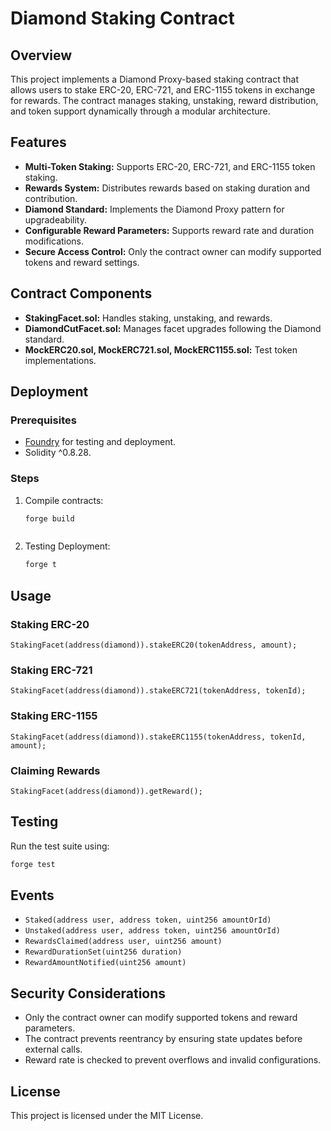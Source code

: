 # Diamond Staking Contract

## Overview
This project implements a Diamond Proxy-based staking contract that allows users to stake ERC-20, ERC-721, and ERC-1155 tokens in exchange for rewards. The contract manages staking, unstaking, reward distribution, and token support dynamically through a modular architecture.

## Features
- **Multi-Token Staking:** Supports ERC-20, ERC-721, and ERC-1155 token staking.
- **Rewards System:** Distributes rewards based on staking duration and contribution.
- **Diamond Standard:** Implements the Diamond Proxy pattern for upgradeability.
- **Configurable Reward Parameters:** Supports reward rate and duration modifications.
- **Secure Access Control:** Only the contract owner can modify supported tokens and reward settings.

## Contract Components
- **StakingFacet.sol:** Handles staking, unstaking, and rewards.
- **DiamondCutFacet.sol:** Manages facet upgrades following the Diamond standard.
- **MockERC20.sol, MockERC721.sol, MockERC1155.sol:** Test token implementations.

## Deployment
### Prerequisites
- [Foundry](https://github.com/foundry-rs/foundry) for testing and deployment.
- Solidity ^0.8.28.

### Steps
1. Compile contracts:
   ```sh
   forge build
   ```

   ```
2. Testing Deployment:
   ```sh
   forge t 
   ```

## Usage
### Staking ERC-20
```solidity
StakingFacet(address(diamond)).stakeERC20(tokenAddress, amount);
```

### Staking ERC-721
```solidity
StakingFacet(address(diamond)).stakeERC721(tokenAddress, tokenId);
```

### Staking ERC-1155
```solidity
StakingFacet(address(diamond)).stakeERC1155(tokenAddress, tokenId, amount);
```

### Claiming Rewards
```solidity
StakingFacet(address(diamond)).getReward();
```

## Testing
Run the test suite using:
```sh
forge test
```

## Events
- `Staked(address user, address token, uint256 amountOrId)`
- `Unstaked(address user, address token, uint256 amountOrId)`
- `RewardsClaimed(address user, uint256 amount)`
- `RewardDurationSet(uint256 duration)`
- `RewardAmountNotified(uint256 amount)`

## Security Considerations
- Only the contract owner can modify supported tokens and reward parameters.
- The contract prevents reentrancy by ensuring state updates before external calls.
- Reward rate is checked to prevent overflows and invalid configurations.

## License
This project is licensed under the MIT License.

